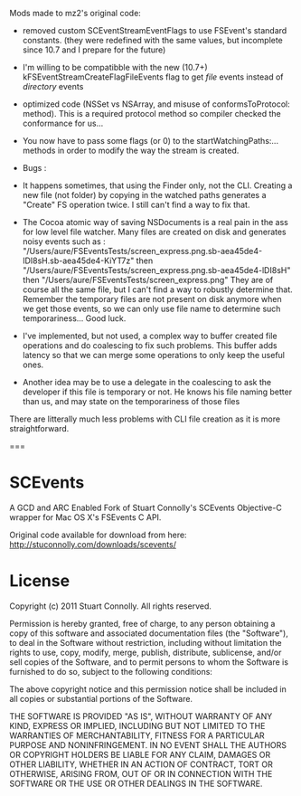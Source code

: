 Mods made to mz2's original code:

- removed custom SCEventStreamEventFlags to use FSEvent's standard constants. (they were redefined with the same values, but incomplete since 10.7 and I prepare for the future)
- I'm willing to be compatibble with the new (10.7+) kFSEventStreamCreateFlagFileEvents flag to get _file_ events instead of _directory_ events 
- optimized code (NSSet vs NSArray, and misuse of conformsToProtocol: method). This is a required protocol method so compiler checked the conformance for us...
- You now have to pass some flags (or 0) to the startWatchingPaths:... methods
in order to modify the way the stream is created.

- Bugs :
- It happens sometimes, that using the Finder only, not the CLI. Creating a new file (not folder) by copying in the watched paths generates a "Create" FS operation twice. I still can't find a way to fix that.
- The Cocoa atomic way of saving NSDocuments is a real pain in the ass for low level file watcher. Many files are created on disk and generates noisy events such as :
"/Users/aure/FSEventsTests/screen_express.png.sb-aea45de4-lDI8sH.sb-aea45de4-KiYT7z" then
"/Users/aure/FSEventsTests/screen_express.png.sb-aea45de4-lDI8sH" then
"/Users/aure/FSEventsTests/screen_express.png"
They are of course all the same file, but I can't find a way to robustly determine that. Remember the temporary files are not present on disk anymore when we get those events, so we can only use file name to determine such temporariness... Good luck.

- I've implemented, but not used, a complex way to buffer created file operations and do coalescing to fix such problems. This buffer adds latency so that we can merge some operations to only keep the useful ones.
- Another idea may be to use a delegate in the coalescing to ask the developer if this file is temporary or not. He knows his file naming better than us, and may state on the temporariness of those files

There are litterally much less problems with CLI file creation as it is more straightforward.

===



SCEvents
========

A GCD and ARC Enabled Fork of Stuart Connolly's SCEvents Objective-C wrapper for Mac OS X's FSEvents C API.

Original code available for download from here: http://stuconnolly.com/downloads/scevents/

License
========

Copyright (c) 2011 Stuart Connolly. All rights reserved.

Permission is hereby granted, free of charge, to any person
obtaining a copy of this software and associated documentation
files (the "Software"), to deal in the Software without
restriction, including without limitation the rights to use,
copy, modify, merge, publish, distribute, sublicense, and/or sell
copies of the Software, and to permit persons to whom the
Software is furnished to do so, subject to the following
conditions:

The above copyright notice and this permission notice shall be
included in all copies or substantial portions of the Software.

THE SOFTWARE IS PROVIDED "AS IS", WITHOUT WARRANTY OF ANY KIND,
EXPRESS OR IMPLIED, INCLUDING BUT NOT LIMITED TO THE WARRANTIES
OF MERCHANTABILITY, FITNESS FOR A PARTICULAR PURPOSE AND
NONINFRINGEMENT. IN NO EVENT SHALL THE AUTHORS OR COPYRIGHT
HOLDERS BE LIABLE FOR ANY CLAIM, DAMAGES OR OTHER LIABILITY,
WHETHER IN AN ACTION OF CONTRACT, TORT OR OTHERWISE, ARISING
FROM, OUT OF OR IN CONNECTION WITH THE SOFTWARE OR THE USE OR
OTHER DEALINGS IN THE SOFTWARE.
